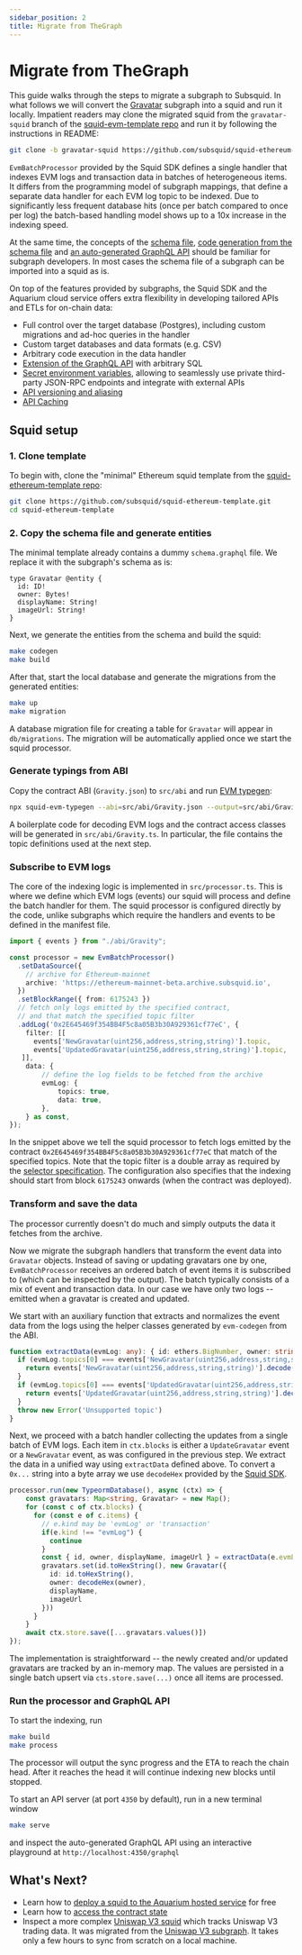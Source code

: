 ```yaml
---
sidebar_position: 2
title: Migrate from TheGraph
---
```


# Migrate from TheGraph

This guide walks through the steps to migrate a subgraph to Subsquid. In what follows we will convert the [Gravatar](https://github.com/graphprotocol/example-subgraph) subgraph into a squid and run it locally. Impatient readers may clone the migrated squid from the `gravatar-squid` branch of the [squid-evm-template repo](https://github.com/subsquid/squid-ethereum-template) and run it by following the instructions in README:

```bash
git clone -b gravatar-squid https://github.com/subsquid/squid-ethereum-template.git
```


`EvmBatchProcessor` provided by the Squid SDK defines a single handler that indexes EVM logs and transaction data in batches of heterogeneous items.  It differs from the programming model of subgraph mappings, that define a separate data handler for each EVM log topic to be indexed. Due to significantly less frequent database hits (once per batch compared to once per log) the batch-based handling model shows up to a 10x increase in the indexing speed. 

At the same time, the concepts of the [schema file](/develop-a-squid/schema-file), [code generation from the schema file](https://github.com/subsquid/squid/tree/master/typeorm-codegen) and [an auto-generated GraphQL API](/develop-a-squid/graphql-api) should be familiar for subgraph developers. In most cases the schema file of a subgraph can be imported into a squid as is. 

On top of the features provided by subgraphs, the Squid SDK and the Aquarium cloud service offers extra flexibility in developing tailored APIs and ETLs for on-chain data:

- Full control over the target database (Postgres), including custom migrations and ad-hoc queries in the handler
- Custom target databases and data formats (e.g. CSV)
- Arbitrary code execution in the data handler
- [Extension of the GraphQL API](/develop-a-squid/graphql-api/custom-resolvers) with arbitrary SQL
- [Secret environment variables](/deploy-squid/env-variables), allowing to seamlessly use private third-party JSON-RPC endpoints and integrate with external APIs
- [API versioning and aliasing](/deploy-squid/promote-to-production)
- [API Caching](/deploy-squid/caching)  

## Squid setup 

### 1. Clone template

To begin with, clone the "minimal" Ethereum squid template from the [squid-ethereum-template repo](https://github.com/subsquid/squid-ethereum-template):

```bash
git clone https://github.com/subsquid/squid-ethereum-template.git
cd squid-ethereum-template
```

### 2. Copy the schema file and generate entities

The minimal template already contains a dummy `schema.graphql` file. We replace it with the subgraph's schema as is:

```gql file=schema.graphl
type Gravatar @entity {
  id: ID!
  owner: Bytes!
  displayName: String!
  imageUrl: String!
}
```

Next, we generate the entities from the schema and build the squid:
```bash
make codegen
make build
```

After that, start the local database and generate the migrations from the generated entities:
```bash
make up
make migration
```
A database migration file for creating a table for `Gravatar` will appear in `db/migrations`. The migration will be automatically applied once we start the squid processor.

### Generate typings from ABI

Copy the contract ABI (`Gravity.json`) to `src/abi` and run [EVM typegen](/develop-a-squid/typegen/squid-evm-typegen):
```bash
npx squid-evm-typegen --abi=src/abi/Gravity.json --output=src/abi/Gravity.ts
```

A boilerplate code for decoding EVM logs and the contract access classes will be generated in `src/abi/Gravity.ts`. In particular, the file contains the topic definitions used at the next step. 

### Subscribe to EVM logs

The core of the indexing logic is implemented in `src/processor.ts`. This is where we define which EVM logs (events) our squid will process and define the batch handler for them. The squid processor is configured directly by the code, unlike subgraphs which require the handlers and events to be defined in the manifest file.

```ts file=src/processor.ts
import { events } from "./abi/Gravity";

const processor = new EvmBatchProcessor()
  .setDataSource({
    // archive for Ethereum-mainnet
    archive: 'https://ethereum-mainnet-beta.archive.subsquid.io',
  })
  .setBlockRange({ from: 6175243 })
  // fetch only logs emitted by the specified contract,
  // and that match the specified topic filter
  .addLog('0x2E645469f354BB4F5c8a05B3b30A929361cf77eC', {
    filter: [[
      events['NewGravatar(uint256,address,string,string)'].topic,
      events['UpdatedGravatar(uint256,address,string,string)'].topic,
   ]],
    data: {
        // define the log fields to be fetched from the archive
        evmLog: {
            topics: true,
            data: true,
        },
    } as const,
});
```

In the snippet above we tell the squid processor to fetch logs emitted by the contract `0x2E645469f354BB4F5c8a05B3b30A929361cf77eC` that match of the specified topics. Note that the topic filter is a double array as required by the [selector specification](https://docs.ethers.io/v5/api/utils/abi/interface/#Interface--selectors). The configuration also specifies that the indexing should start from block `6175243` onwards (when the contract was deployed).

### Transform and save the data

The processor currently doesn't do much and simply outputs the data it fetches from the archive.

Now we migrate the subgraph handlers that transform the event data into `Gravatar` objects. Instead of saving or updating gravatars one by one, `EvmBatchProcessor` receives an ordered batch of event items it is subscribed to (which can be inspected by the output). The batch typically consists of a mix of event and transaction data. In our case we have only two logs -- emitted when a gravatar is created and updated.

We start with an auxiliary function that extracts and normalizes the event data from the logs using the helper classes generated by `evm-codegen` from the ABI.

```ts
function extractData(evmLog: any): { id: ethers.BigNumber, owner: string, displayName: string, imageUrl: string} {
  if (evmLog.topics[0] === events['NewGravatar(uint256,address,string,string)'].topic) {
    return events['NewGravatar(uint256,address,string,string)'].decode(evmLog)
  }
  if (evmLog.topics[0] === events['UpdatedGravatar(uint256,address,string,string)'].topic) {
    return events['UpdatedGravatar(uint256,address,string,string)'].decode(evmLog)
  }
  throw new Error('Unsupported topic')
}
```

Next, we proceed with a batch handler collecting the updates from a single batch of EVM logs. Each item in `ctx.blocks` is either a `UpdateGravatar` event or a `NewGravatar` event, as was configured in the previous step. We extract the data in a unified way using `extractData` defined above. To convert a `0x...` string into a byte array we use `decodeHex` provided by the [Squid SDK](https://github.com/subsquid/squid/tree/master/util).

```ts
processor.run(new TypeormDatabase(), async (ctx) => {
    const gravatars: Map<string, Gravatar> = new Map();
    for (const c of ctx.blocks) {
      for (const e of c.items) {
        // e.kind may be 'evmLog' or 'transaction'
        if(e.kind !== "evmLog") {
          continue
        }
        const { id, owner, displayName, imageUrl } = extractData(e.evmLog)
        gravatars.set(id.toHexString(), new Gravatar({
          id: id.toHexString(),
          owner: decodeHex(owner),
          displayName,
          imageUrl
        })) 
      }
    }
    await ctx.store.save([...gravatars.values()])
});
```

The implementation is straightforward -- the newly created and/or updated gravatars are tracked by an in-memory map. The values are persisted in a single batch upsert via `cts.store.save(...)` once all items are processed.

### Run the processor and GraphQL API

To start the indexing, run
```bash
make build
make process
```
The processor will output the sync progress and the ETA to reach the chain head. After it reaches the head it will continue indexing new blocks until stopped.

To start an API server (at port `4350` by default), run in a new terminal window
```bash
make serve
```
and inspect the auto-generated GraphQL API using an interactive playground at `http://localhost:4350/graphql` 


## What's Next?

- Learn how to [deploy a squid to the Aquarium hosted service](/deploy-squid) for free
- Learn how to [access the contract state](/develop-a-squid/squid-processor/evm-support/#access-the-contract-state)
- Inspect a more complex [Uniswap V3 squid](https://github.com/subsquid/uniswap-squid) which tracks Uniswap V3 trading data. It was migrated from the [Uniswap V3 subgraph](https://github.com/Uniswap/v3-subgraph). It takes only a few hours to sync from scratch on a local machine.
